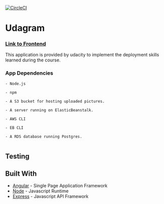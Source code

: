 [![CircleCI](https://circleci.com/gh/adhamahmed4/udacity-udagram/tree/main.svg?style=svg)](https://circleci.com/gh/adhamahmed4/udacity-udagram/tree/main)

# Udagram

### [Link to Frontend](http://adham-udagram.s3-website-us-east-1.amazonaws.com)

This application is provided by udacity to implement the deployment skills learned during the course.

### App Dependencies

```
- Node.js

- npm

- A S3 bucket for hosting uploaded pictures.

- A server running on ElasticBeanstalk.

- AWS CLI

- EB CLI

- A RDS database running Postgres.


```
## Testing

## Built With

- [Angular](https://angular.io/) - Single Page Application Framework
- [Node](https://nodejs.org) - Javascript Runtime
- [Express](https://expressjs.com/) - Javascript API Framework


